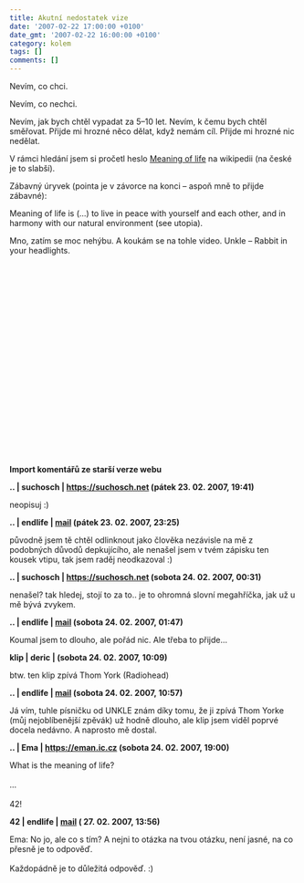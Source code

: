 ```yaml
---
title: Akutní nedostatek vize
date: '2007-02-22 17:00:00 +0100'
date_gmt: '2007-02-22 16:00:00 +0100'
category: kolem
tags: []
comments: []
---
```

<p>Nevím, co chci.</p>
<p>Nevím, co nechci.</p>
<p>Nevím, jak bych chtěl vypadat za 5&ndash;10 let. Nevím, k čemu bych chtěl směřovat. Přijde mi hrozné něco dělat, když nemám cíl. Přijde mi hrozné nic nedělat.</p>
<p>V rámci hledání jsem si pročetl heslo <a href="https://en.wikipedia.org/wiki/Meaning_of_life">Meaning of life</a> na wikipedii (na české je to slabší).</p>
<p>Zábavný úryvek (pointa je v závorce na konci &ndash; aspoň mně to přijde zábavné):</p>
<p class="odsazeny">Meaning of life is (...) to live in peace with yourself and each other, and in harmony with our natural environment (see utopia).</a></p>
<p>Mno, zatím se moc nehýbu. A koukám se na tohle video. Unkle &ndash; Rabbit in your headlights.</p>
<p><object width="425" height="350"><param name="movie" value="https://www.youtube.com/v/Z3ClCwcCvdQ"></param><param name="wmode" value="transparent"></param><embed src="https://www.youtube.com/v/Z3ClCwcCvdQ" type="application/x-shockwave-flash" wmode="transparent" width="412" height="339"></embed></object>
<div class="import-komentaru">
<p><strong>Import komentářů ze starší verze webu</strong></p>
<div class="comment">
<p style="font-weight:bold"><span class="compredmet">..</span> | <span class="comname">suchosch</span> |  <a href="https://suchosch.net">https://suchosch.net</a> (pátek&nbsp;23.&nbsp;02.&nbsp;2007,&nbsp;19:41)</p>
<p>neopisuj :) </p>
</div>
<div class="comment">
<p style="font-weight:bold"><span class="compredmet">..</span> | <span class="comname">endlife</span> |  <a href="mailto:jan.martinek@post.cz">mail</a> (pátek&nbsp;23.&nbsp;02.&nbsp;2007,&nbsp;23:25)</p>
<p>původně jsem tě chtěl odlinknout jako člověka nezávisle na mě z podobných důvodů depkujícího, ale nenašel jsem v tvém zápisku ten kousek vtipu, tak jsem raděj neodkazoval :) </p>
</div>
<div class="comment">
<p style="font-weight:bold"><span class="compredmet">..</span> | <span class="comname">suchosch</span> |  <a href="https://suchosch.net">https://suchosch.net</a> (sobota&nbsp;24.&nbsp;02.&nbsp;2007,&nbsp;00:31)</p>
<p>nenašel? tak hledej, stojí to za to.. je to ohromná slovní megahříčka, jak už u mě bývá zvykem. </p>
</div>
<div class="comment">
<p style="font-weight:bold"><span class="compredmet">..</span> | <span class="comname">endlife</span> |  <a href="mailto:jan.martinek@post.cz">mail</a> (sobota&nbsp;24.&nbsp;02.&nbsp;2007,&nbsp;01:47)</p>
<p>Koumal jsem to dlouho, ale pořád nic. Ale třeba to přijde... </p>
</div>
<div class="comment">
<p style="font-weight:bold"><span class="compredmet">klip</span> | <span class="comname">deric</span> | (sobota&nbsp;24.&nbsp;02.&nbsp;2007,&nbsp;10:09)</p>
<p>btw. ten klip zpívá Thom York (Radiohead) </p>
</div>
<div class="comment">
<p style="font-weight:bold"><span class="compredmet">..</span> | <span class="comname">endlife</span> |  <a href="mailto:jan.martinek@post.cz">mail</a> (sobota&nbsp;24.&nbsp;02.&nbsp;2007,&nbsp;10:57)</p>
<p>Já vím, tuhle písničku od UNKLE znám díky tomu, že ji zpívá Thom Yorke (můj nejoblíbenější zpěvák) už hodně dlouho, ale klip jsem viděl poprvé docela nedávno. A naprosto mě dostal. </p>
</div>
<div class="comment">
<p style="font-weight:bold"><span class="compredmet">..</span> | <span class="comname">Ema</span> |  <a href="https://eman.ic.cz">https://eman.ic.cz</a> (sobota&nbsp;24.&nbsp;02.&nbsp;2007,&nbsp;19:00)</p>
<p>What is the meaning of life? <br>  <br> ... <br>  <br> 42! </p>
</div>
<div class="comment">
<p style="font-weight:bold"><span class="compredmet">42</span> | <span class="comname">endlife</span> |  <a href="mailto:jan.martinek@post.cz">mail</a> (&nbsp;27.&nbsp;02.&nbsp;2007,&nbsp;13:56)</p>
<p>Ema: No jo, ale co s tím? A nejni to otázka na tvou otázku, není jasné, na co přesně je to odpověď.  <br>  <br> Každopádně je to důležitá odpověď. :) </p>
</div>
</div>
